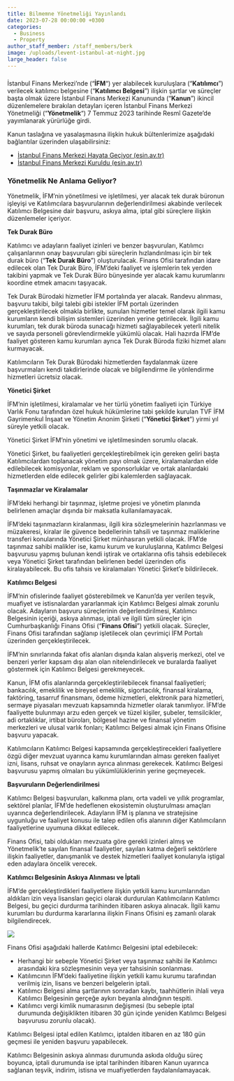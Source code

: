 ```yaml
---
title: Bilmemne Yönetmeliği Yayınlandı
date: 2023-07-28 00:00:00 +0300
categories:
  - Business
  - Property
author_staff_member: /staff_members/berk
image: /uploads/levent-istanbul-at-night.jpg
large_header: false
---
```

###

İstanbul Finans Merkezi’nde (“**İFM**“) yer alabilecek kuruluşlara (“**Katılımcı**”) verilecek katılımcı belgesine (“**Katılımcı Belgesi**”) ilişkin şartlar ve süreçler başta olmak üzere İstanbul Finans Merkezi Kanununda (“**Kanun**”) ikincil düzenlemelere bırakılan detayları içeren İstanbul Finans Merkezi Yönetmeliği (“**Yönetmelik**“) 7 Temmuz 2023 tarihinde Resmî Gazete’de yayımlanarak yürürlüğe girdi.

Kanun taslağına ve yasalaşmasına ilişkin hukuk bültenlerimize aşağıdaki bağlantılar üzerinden ulaşabilirsiniz:

* [İstanbul Finans Merkezi Hayata Geçiyor (esin.av.tr)](https://urldefense.com/v3/__https:/esinxchange.com/collect/click.aspx?u=eFhKTmtBR1duYm1PbnplSTlOZ3ZzMFU3ektuRUszQVMyTWc1RUs2SkhoRjAzT3dUVjJ0S3ZUN0pTTHkwcEZaVnNWSzRsbytoTVkxejhUVlRoa3MzaThqaTV4SW5HYlJXRkhFVVpmZlRpM09QS2JUcVpSTWhuUXV1aUFlakJ4VE5JSzEwRkNQVE9obz0=&amp;rh=ff00afd1ccb935b9eaa8f7b75141bcb9a51f52d5__;!!Hj9Y_P0nvg!RujnVDmdL9Q-uRiNpthfbvb7PfY-Dqg1C0OlUtOk63bm7_AlsWfop8CaV-zWX-x3U-WcOhoYsJ8x4ALKS6GNDmLEHA$)
* [İstanbul Finans Merkezi Kuruldu (esin.av.tr)](https://urldefense.com/v3/__https:/esinxchange.com/collect/click.aspx?u=eFhKTmtBR1duYm1PbnplSTlOZ3ZzMFU3ektuRUszQVMyTWc1RUs2SkhoRjAzT3dUVjJ0S3ZUN0pTTHkwcEZaVnNWSzRsbytoTVkyS1JNV1dsTjRVcitJRStoanFUODh2aVgrNXhBNkdVTUplbVNaaFdBVFNJNm96OHZkenFFTTRVdVdxS2xFL3FsTT0=&amp;rh=ff00afd1ccb935b9eaa8f7b75141bcb9a51f52d5__;!!Hj9Y_P0nvg!RujnVDmdL9Q-uRiNpthfbvb7PfY-Dqg1C0OlUtOk63bm7_AlsWfop8CaV-zWX-x3U-WcOhoYsJ8x4ALKS6Esw6okpw$)

### **Yönetmelik Ne Anlama Geliyor?**

Yönetmelik, İFM’nin yönetilmesi ve işletilmesi, yer alacak tek durak büronun işleyişi ve Katılımcılara başvurularının değerlendirilmesi akabinde verilecek Katılımcı Belgesine dair başvuru, askıya alma, iptal gibi süreçlere ilişkin düzenlemeler içeriyor.

**Tek Durak Büro**

Katılımcı ve adayların faaliyet izinleri ve benzer başvuruları, Katılımcı çalışanlarının onay başvuruları gibi süreçlerin hızlandırılması için bir tek durak büro (“**Tek Durak Büro**”) oluşturulacak. Finans Ofisi tarafından idare edilecek olan Tek Durak Büro, İFM’deki faaliyet ve işlemlerin tek yerden takibini yapmak ve Tek Durak Büro bünyesinde yer alacak kamu kurumlarını koordine etmek amacını taşıyacak.

Tek Durak Bürodaki hizmetler İFM portalında yer alacak. Randevu alınması, başvuru takibi, bilgi talebi gibi istekler İFM portalı üzerinden gerçekleştirilecek olmakla birlikte, sunulan hizmetler temel olarak ilgili kamu kurumların kendi bilişim sistemleri üzerinden yerine getirilecek. İlgili kamu kurumları, tek durak büroda sunacağı hizmeti sağlayabilecek yeterli nitelik ve sayıda personeli görevlendirmekle yükümlü olacak. Hali hazırda İFM’de faaliyet gösteren kamu kurumları ayrıca Tek Durak Büroda fiziki hizmet alanı kurmayacak.

Katılımcıların Tek Durak Bürodaki hizmetlerden faydalanmak üzere başvurmaları kendi takdirlerinde olacak ve bilgilendirme ile yönlendirme hizmetleri ücretsiz olacak.

**Yönetici Şirket**

İFM’nin işletilmesi, kiralamalar ve her türlü yönetim faaliyeti için Türkiye Varlık Fonu tarafından özel hukuk hükümlerine tabi şekilde kurulan TVF İFM Gayrimenkul İnşaat ve Yönetim Anonim Şirketi (“**Yönetici Şirket**“) yirmi yıl süreyle yetkili olacak.

Yönetici Şirket İFM’nin yönetimi ve işletilmesinden sorumlu olacak.

Yönetici Şirket, bu faaliyetleri gerçekleştirebilmek için gereken geliri başta Katılımcılardan toplanacak yönetim payı olmak üzere, kiralamalardan elde edilebilecek komisyonlar, reklam ve sponsorluklar ve ortak alanlardaki hizmetlerden elde edilecek gelirler gibi kalemlerden sağlayacak.

**Taşınmazlar ve Kiralamalar**

İFM’deki herhangi bir taşınmaz, işletme projesi ve yönetim planında belirlenen amaçlar dışında bir maksatla kullanılamayacak.

İFM’deki taşınmazların kiralanması, ilgili kira sözleşmelerinin hazırlanması ve müzakeresi, kiralar ile güvence bedellerinin tahsili ve taşınmaz maliklerine transferi konularında Yönetici Şirket münhasıran yetkili olacak. İFM’de taşınmaz sahibi malikler ise, kamu kurum ve kuruluşlarına, Katılımcı Belgesi başvurusu yapmış bulunan kendi iştirak ve ortaklarına ofis tahsis edebilecek veya Yönetici Şirket tarafından belirlenen bedel üzerinden ofis kiralayabilecek. Bu ofis tahsis ve kiralamaları Yönetici Şirket’e bildirilecek.

**Katılımcı Belgesi**

İFM’nin ofislerinde faaliyet gösterebilmek ve Kanun’da yer verilen teşvik, muafiyet ve istisnalardan yararlanmak için Katılımcı Belgesi almak zorunlu olacak. Adayların başvuru süreçlerinin değerlendirilmesi, Katılımcı Belgesinin içeriği, askıya alınması, iptali ve ilgili tüm süreçler için Cumhurbaşkanlığı Finans Ofisi (“**Finans Ofisi**”) yetkili olacak. Süreçler, Finans Ofisi tarafından sağlanıp işletilecek olan çevrimiçi İFM Portalı üzerinden gerçekleştirilecek.

İFM’nin sınırlarında fakat ofis alanları dışında kalan alışveriş merkezi, otel ve benzeri yerler kapsam dışı alan olan nitelendirilecek ve buralarda faaliyet göstermek için Katılımcı Belgesi gerekmeyecek.

Kanun, İFM ofis alanlarında gerçekleştirilebilecek finansal faaliyetleri; bankacılık, emeklilik ve bireysel emeklilik, sigortacılık, finansal kiralama, faktöring, tasarruf finansmanı, ödeme hizmetleri, elektronik para hizmetleri, sermaye piyasaları mevzuatı kapsamında hizmetler olarak tanımlıyor. İFM’de faaliyette bulunmayı arzu eden gerçek ve tüzel kişiler, şubeler, temsilcikler, adi ortaklıklar, irtibat büroları, bölgesel hazine ve finansal yönetim merkezleri ve ulusal varlık fonları; Katılımcı Belgesi almak için Finans Ofisine başvuru yapacak.

Katılımcıların Katılımcı Belgesi kapsamında gerçekleştirecekleri faaliyetlere özgü diğer mevzuat uyarınca kamu kurumlarından alması gereken faaliyet izni, lisans, ruhsat ve onayların ayrıca alınması gerekecek. Katılımcı Belgesi başvurusu yapmış olmaları bu yükümlülüklerinin yerine geçmeyecek.

**Başvuruların Değerlendirilmesi**

Katılımcı Belgesi başvuruları, kalkınma planı, orta vadeli ve yıllık programlar, sektörel planlar, İFM’de hedeflenen ekosistemin oluşturulması amaçları uyarınca değerlendirilecek. Adayların İFM iş planına ve stratejisine uygunluğu ve faaliyet konusu ile talep edilen ofis alanının diğer Katılımcıların faaliyetlerine uyumuna dikkat edilecek.

Finans Ofisi, tabi oldukları mevzuata göre gerekli izinleri almış ve Yönetmelik’te sayılan finansal faaliyetler, sayılan katma değerli sektörlere ilişkin faaliyetler, danışmanlık ve destek hizmetleri faaliyet konularıyla iştigal eden adaylara öncelik verecek.

**Katılımcı Belgesinin Askıya Alınması ve İptali**

İFM’de gerçekleştirdikleri faaliyetlere ilişkin yetkili kamu kurumlarından aldıkları izin veya lisansları geçici olarak durdurulan Katılımcıların Katılımcı Belgesi, bu geçici durdurma tarihinden itibaren askıya alınacak. İlgili kamu kurumları bu durdurma kararlarına ilişkin Finans Ofisini eş zamanlı olarak bilgilendirecek.

![](/uploads/building.jpg)

Finans Ofisi aşağıdaki hallerde Katılımcı Belgesini iptal edebilecek:

* Herhangi bir sebeple Yönetici Şirket veya taşınmaz sahibi ile Katılımcı arasındaki kira sözleşmesinin veya yer tahsisinin sonlanması.
* Katılımcının İFM’deki faaliyetine ilişkin yetkili kamu kurumu tarafından verilmiş izin, lisans ve benzeri belgelerin iptali.
* Katılımcı Belgesi alma şartlarının sonradan kaybı, taahhütlerin ihlali veya Katılımcı Belgesinin gerçeğe aykırı beyanla alındığının tespiti.
* Katılımcı vergi kimlik numarasının değişmesi (bu sebeple iptal durumunda değişiklikten itibaren 30 gün içinde yeniden Katılımcı Belgesi başvurusu zorunlu olacak).

Katılımcı Belgesi iptal edilen Katılımcı, iptalden itibaren en az 180 gün geçmesi ile yeniden başvuru yapabilecek.

Katılımcı Belgesinin askıya alınması durumunda askıda olduğu süreç boyunca, iptali durumunda ise iptal tarihinden itibaren Kanun uyarınca sağlanan teşvik, indirim, istisna ve muafiyetlerden faydalanılamayacak.